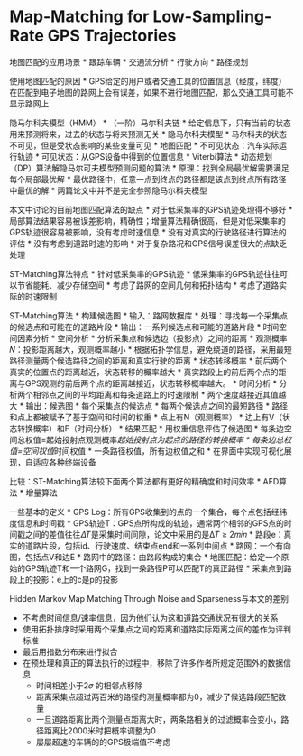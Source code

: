# Map-Matching for Low-Sampling-Rate GPS Trajectories
地图匹配的应用场景
	* 跟踪车辆
	* 交通流分析
	* 行驶方向
	* 路径规划

使用地图匹配的原因
	* GPS给定的用户或者交通工具的位置信息（经度，纬度）在匹配到电子地图的路网上会有误差，如果不进行地图匹配，那么交通工具可能不显示路网上

隐马尔科夫模型（HMM）
	* （一阶）马尔科夫链
		*  给定信息下，只有当前的状态用来预测将来，过去的状态与将来预测无关
	* 隐马尔科夫模型
		* 马尔科夫的状态不可见，但是受状态影响的某些变量可见
		* 地图匹配
			* 不可见状态：汽车实际运行轨迹
			* 可见状态：从GPS设备中得到的位置信息
	* Viterbi算法
		* 动态规划（DP）算法解隐马尔可夫模型预测问题的算法
		* 原理：找到全局最优解需要满足每个局部最优解
			* 最优路径中，任意一点到终点的路径都是该点到终点所有路径中最优的解
	* 两篇论文中并不是完全参照隐马尔科夫模型

本文中讨论的目前地图匹配算法的缺点
	* 对于低采集率的GPS轨迹处理得不够好
	* 局部算法结果容易被误差影响，精确性；增量算法精确很高，但是对低采集率的GPS轨迹很容易被影响，没有考虑时速信息
	* 没有对真实的行驶路径进行算法的评估
	* 没有考虑到道路时速的影响
	* 对于复杂路况和GPS信号误差很大的点缺乏处理

ST-Matching算法特点
	* 针对低采集率的GPS轨迹
		* 低采集率的GPS轨迹往往可以节省能耗、减少存储空间
	* 考虑了路网的空间几何和拓扑结构
	* 考虑了道路实际的时速限制

ST-Matching算法
	* 构建候选图
		* 输入：路网数据库
		* 处理：寻找每一个采集点的候选点和可能在的道路片段
		* 输出：一系列候选点和可能的道路片段
	* 时间空间因素分析
		* 空间分析
			* 分析采集点和候选边（投影点）之间的距离
				* 观测概率𝑁：投影距离越大，观测概率越小
			* 根据拓扑学信息，避免绕道的路径，采用最短路径测量两个候选路径之间的距离和真实行驶的距离
				* 状态转移概率
					* 前后两个真实的位置点的距离越近，状态转移的概率越大
					* 真实路段上的前后两个点的距离与GPS观测的前后两个点的距离越接近，状态转移概率越大。
		* 时间分析
			* 分析两个相邻点之间的平均距离和每条道路上的时速限制
			* 两个速度越接近其值越大
		* 输出：候选图
			* 每个采集点的候选点
			* 每两个候选点之间的最短路径
			* 路径和点上都被赋予了基于空间和时间的权重
				* 点上有N（观测概率）
				* 边上有V（状态转换概率）和F（时间分析）
	* 结果匹配
		* 用权重信息评估了候选图
			* 每条边空间总权值=起始投射点观测概率*起始投射点为起点的路径的转换概率
			* 每条边总权值=空间权值*时间权值
			* 一条路径权值，所有边权值之和
		* 在界面中实现可视化展现，自适应各种终端设备

比较：ST-Matching算法较下面两个算法都有更好的精确度和时间效率
	* AFD算法
	* 增量算法


一些基本的定义
	* GPS Log：所有GPS收集到的点的一个集合，每个点包括经纬度信息和时间戳
	* GPS轨迹T：GPS点所构成的轨迹，通常两个相邻的GPS点的时间戳之间的差值往往𝛥𝑇是采集时间间隙，论文中采用的是∆𝑇 ≥ 2𝑚𝑖𝑛
	* 路段e：真实的道路片段，包括id、行驶速度、结束点end和一系列中间点
	* 路网：一个有向图，包括点V和边E
	* 路网中的路径：由路段构成的集合
	* 地图匹配：给定一个原始的GPS轨迹T和一个路网G，找到一条路径P可以匹配T的真正路径
	* 采集点到路段上的投影：e上的c是p的投影


Hidden Markov Map Matching Through Noise and Sparseness与本文的差别
* 不考虑时间信息/速率信息，因为他们认为这和道路交通状况有很大的关系
* 使用拓扑排序时采用两个采集点之间的距离和道路实际距离之间的差作为评判标准
* 最后用指数分布来进行拟合
* 在预处理和真正的算法执行的过程中，移除了许多作者所规定范围外的数据信息
	*  时间相差小于2𝜎 的相邻点移除
	* 距离采集点超过两百米的路径的测量概率都为0，减少了候选路段匹配数量
	* 一旦道路距离比两个测量点距离大时，两条路相关的过滤概率会变小，路径距离比2000米时把概率调整为0
	* 屡屡超速的车辆的的GPS极端值不考虑